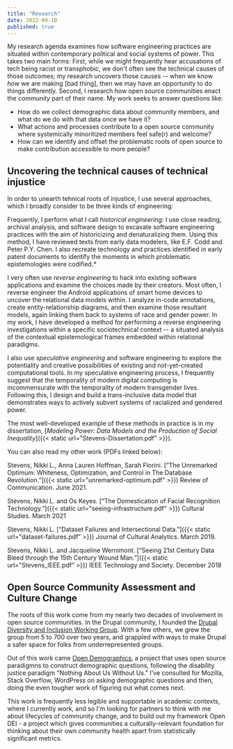 ```yaml
---
title: "Research"
date: 2022-09-10
published: true
---
```



My research agenda examines how software engineering practices are situated within contemporary political and social systems of power.  This takes two main forms: First, while we might frequently hear accusations of tech being racist or transphobic, we don't often see the technical causes of those outcomes; my research uncovers those causes -- when we know _how_ we are making [bad thing], then we may have an opportunity to do things differently.  Second, I research how open source communities enact the _community_ part of their name. My work seeks to answer questions like: 
- How do we collect demographic data about community members, and what do we do with that data once we have it?
- What actions and processes contribute to a open source community where systemically minoritized members feel safe(r) and welcome? 
- How can we identify and offset the problematic roots of open source to make contribution accessible to more people? 


## Uncovering the technical causes of technical injustice
In order to unearth tehnical roots of injustice, I use several approaches, which I broadly consider to be three kinds of engineering:

Frequently, I perform what I call _historical engineering:_ I use close reading, archival analysis, and software design to excavate software engineering practices with the aim of historicizing and denaturalizing them. Using this method, I have reviewed texts from early data modelers, like E.F. Codd and Peter P.Y. Chen. I also recreate technology and practices identified in early patent documents to identify the moments in which problematic epistemologies were codified.*

I very often use _reverse engineering_ to hack into existing software applications and examine the choices made by their creators. Most often, I reverse engineer the Android applications of smart home devices to uncover the relational data models within. I analyze in-code annotations, create entity-relationship diagrams, and then examine those resultant models, again linking them back to systems of race and gender power. 
In my work, I have developed a method for performing a reverse engineering investigations within a specific sociotechnical context -- a situated analysis of the contextual epistemological frames embedded within relational paradigms. 

I also use _speculative engineering_ and software engineering to explore the potentiality and creative possibilities of existing and not-yet-created computational tools. In my speculative engineering process, I frequently suggest that the temporality of modern digital computing is incommensurate with the temporality of modern transgender lives. Following this, I design and build a trans-inclusive data model that demonstrates ways to actively subvert systems of racialized and gendered power. 

The most well-developed example of these methods in practice is in my dissertation,  [_Modeling Power: Data Models and the Production of Social Inequality_]({{< static url="Stevens-Dissertation.pdf" >}}). 

You can also read my other work (PDFs linked below):


Stevens, Nikki L., Anna Lauren Hoffman, Sarah Florini. [“The Unremarked Optimum: Whiteness, Optimization, and Control in The Database Revolution.”]({{< static url="unremarked-optimum.pdf" >}}) Review of Communication. June 2021.

Stevens, Nikki L. and Os Keyes. [“The Domestication of Facial Recognition Technology.”]({{< static url="seeing-infrastructure.pdf" >}}) Cultural Studies. March 2021

Stevens, Nikki L. [“Dataset Failures and Intersectional Data.”]({{< static url="dataset-failures.pdf" >}}) Journal of Cultural Analytics. March 2019.

Stevens, Nikki L. and Jacqueline Wernimont. [“Seeing 21st Century Data Bleed through the 15th Century Wound Man.”]({{< static url="Stevens_IEEE.pdf" >}}) IEEE Technology and Society. December 2018

## Open Source Community Assessment and Culture Change

The roots of this work come from my nearly two decades of involvement in open source communities.  In the Drupal community, I founded the [Drupal Diversity and Inclusion Working Group](https://www.drupaldiversity.com).  With a few others, we grew the group from 5 to 700 over two years, and grappled with ways to make Drupal a safer space for folks from underrepresented groups.  

Out of this work came [Open Demographics](/open-source), a project that uses open source paradigmns to construct demographic questions, following the disability justice paradigm "Nothing About Us Without Us."  I've consulted for Mozilla, Stack Overflow, WordPress on asking demographic questions and then, doing the even tougher work of figuring out what comes next.  

This work is frequently less legible and supportable in academic contexts, where I currently work, and so I'm looking for partners to think with me about lifecycles of community change, and to build out my framework Open DEI - a project which gives communities a culturally-relevant foundation for thinking about their own community health apart from statistically significant metrics.